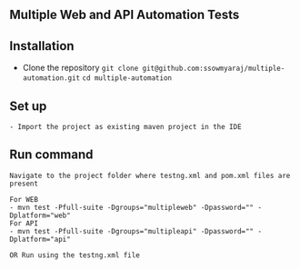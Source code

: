 ## Multiple Web and API Automation Tests

## Installation 
   
   - Clone the repository
     `git clone git@github.com:ssowmyaraj/multiple-automation.git`
     `cd multiple-automation`
    
## Set up
   
    - Import the project as existing maven project in the IDE 
    
## Run command 
    Navigate to the project folder where testng.xml and pom.xml files are present
    
    For WEB
    - mvn test -Pfull-suite -Dgroups="multipleweb" -Dpassword="" -Dplatform="web"  
    For API
    - mvn test -Pfull-suite -Dgroups="multipleapi" -Dpassword="" -Dplatform="api"

    OR Run using the testng.xml file
    
